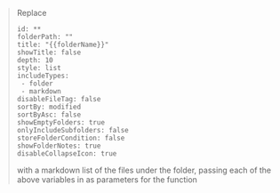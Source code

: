 >Replace
>```folder-overview
>id: **
>folderPath: ""
>title: "{{folderName}}"
>showTitle: false
>depth: 10
>style: list
>includeTypes:
>  - folder
>  - markdown
>disableFileTag: false
>sortBy: modified
>sortByAsc: false
>showEmptyFolders: true
>onlyIncludeSubfolders: false
>storeFolderCondition: false
>showFolderNotes: true
>disableCollapseIcon: true
>```
>with a markdown list of the files under the folder, passing each of the above variables in as parameters for the function

